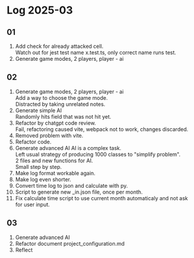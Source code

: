 # Log 2025-03

## 01

1. Add check for already attacked cell.  
   Watch out for jest test name x.test.ts, only correct name runs test.  
2. Generate game modes, 2 players, player - ai

## 02

1. Generate game modes, 2 players, player - ai  
   Add a way to choose the game mode.  
   Distracted by taking unrelated notes.
2. Generate simple AI  
   Randomly hits field that was not hit yet.
3. Refactor by chatgpt code review.  
   Fail, refactoring caused vite, webpack not to work, changes discarded.
4. Removed problem with vite.
5. Refactor code.
6. Generate advanced AI
   AI is a complex task.  
   Left usual strategy of producing 1000 classes to "simplify problem".  
   2 files and new functions for AI.  
   Small step by step.
7. Make log format workable again.
8. Make log even shorter.
9. Convert time log to json and calculate with py.
10. Script to generate new _in.json file, once per month.
11. Fix calculate time script to use current month automaticaly and not ask for user input.

## 03

1. Generate advanced AI
2. Refactor document project_configuration.md
3. Reflect
